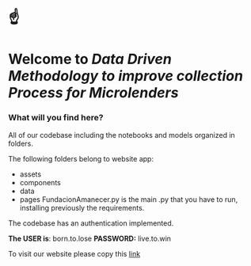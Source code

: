 # :point_up:
# Welcome to *Data Driven Methodology to improve collection Process for Microlenders* 
### What will you find here?
All of our codebase including the notebooks and models organized in folders.

The following folders belong to website app:
- assets
- components
- data
- pages
FundacionAmanecer.py is the main .py that you have to run, installing previously the requirements.

The codebase has an authentication implemented. 

**The USER is**: born.to.lose 
**PASSWORD:** live.to.win
 
 To visit our website please copy this [link](http://44.205.241.228:8050/)
